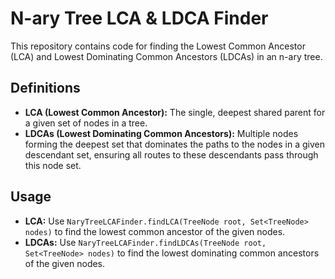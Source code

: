 # N-ary Tree LCA & LDCA Finder

This repository contains code for finding the Lowest Common Ancestor (LCA) and Lowest Dominating Common Ancestors (LDCAs) in an n-ary tree.

## Definitions

- **LCA (Lowest Common Ancestor):** The single, deepest shared parent for a given set of nodes in a tree.
- **LDCAs (Lowest Dominating Common Ancestors):** Multiple nodes forming the deepest set that dominates the paths to the nodes in a given descendant set, ensuring all routes to these descendants pass through this node set.

## Usage

- **LCA:** Use `NaryTreeLCAFinder.findLCA(TreeNode root, Set<TreeNode> nodes)` to find the lowest common ancestor of the given nodes.
- **LDCAs:** Use `NaryTreeLCAFinder.findLDCAs(TreeNode root, Set<TreeNode> nodes)` to find the lowest dominating common ancestors of the given nodes.
